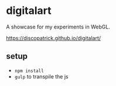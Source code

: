 # digitalart

A showcase for my experiments in WebGL.

https://discopatrick.github.io/digitalart/

## setup

* `npm install`
* `gulp` to transpile the js

